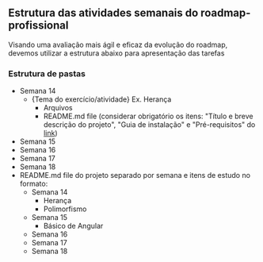 ## Estrutura das atividades semanais do roadmap-profissional

Visando uma avaliação mais ágil e eficaz da evolução do roadmap, devemos utilizar a estrutura abaixo para apresentação das tarefas

### Estrutura de pastas

  - Semana 14
    - {Tema do exercício/atividade} Ex. Herança
      - Arquivos
      - README.md file (considerar obrigatório os itens: "Título e breve descrição do projeto", "Guia de instalação" e "Pré-requisitos" do [link](https://www.embarcados.com.br/o-que-escrever-num-readme))
  - Semana 15
  - Semana 16
  - Semana 17
  - Semana 18
  - README.md file do projeto separado por semana e itens de estudo no formato:
    - Semana 14
      - Herança
      - Polimorfismo
    - Semana 15
      - Básico de Angular
    - Semana 16
    - Semana 17
    - Semana 18      





